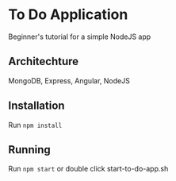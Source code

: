 # To Do Application
Beginner's tutorial for a simple NodeJS app

## Architechture
MongoDB, Express, Angular, NodeJS

## Installation
Run `npm install`

## Running
Run `npm start` or double click start-to-do-app.sh
